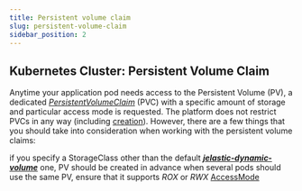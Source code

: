 ```yaml
---
title: Persistent volume claim
slug: persistent-volume-claim
sidebar_position: 2
---
```


## Kubernetes Cluster: Persistent Volume Claim

Anytime your application pod needs access to the Persistent Volume (PV), a dedicated _[PersistentVolumeClaim](https://kubernetes.io/docs/concepts/storage/persistent-volumes/#persistentvolumeclaims)_ (PVC) with a specific amount of storage and particular access mode is requested. The platform does not restrict PVCs in any way (including [creation](https://kubernetes.io/docs/tasks/configure-pod-container/configure-persistent-volume-storage/#create-a-persistentvolumeclaim)). However, there are a few things that you should take into consideration when working with the persistent volume claims:

if you specify a StorageClass other than the default **_[jelastic-dynamic-volume](/docs/kubernetes-hosting/persistent-data/volume-provisioner)_** one, PV should be created in advance
when several pods should use the same PV, ensure that it supports _ROX_ or _RWX_ [AccessMode](https://kubernetes.io/docs/concepts/storage/persistent-volumes/#access-modes)
